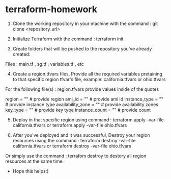 # terraform-homework

1. Clone the working repository in your machine with the command : git clone <repository_url>

2. Initialize Terraform with the command : terraform init

3. Create folders that will be pushed to the repository you've already created: 

Files :  main.tf , sg.tf , variables.tf , etc 

4. Create a region.tfvars files. Provide all the required variables pretaining to that specific region tfvar's file, example: california.tfvars or ohio.tfvars

For the following file(s) : region.tfvars provide values inside of the quotes

region = ""    # provide region
ami_id = ""     # provide ami id
instance_type = ""     # provide instance type
availability_zone = ""     # provide availability zones
key_type = ""     # provide key type
instance_count = ""     # provide count

5. Deploy in that specific region using command : terraform apply -var-file california.tfvars or terraform apply -var-file ohio.tfvars

6. After you've deployed and it was successful, Destroy your region resources using the command : terraform destroy -var-file california.tfvars or terraform destroy -var-file ohio.tfvars

Or simply use the command : terrafom destroy to destory all region resources at the same time.

* Hope this helps:)